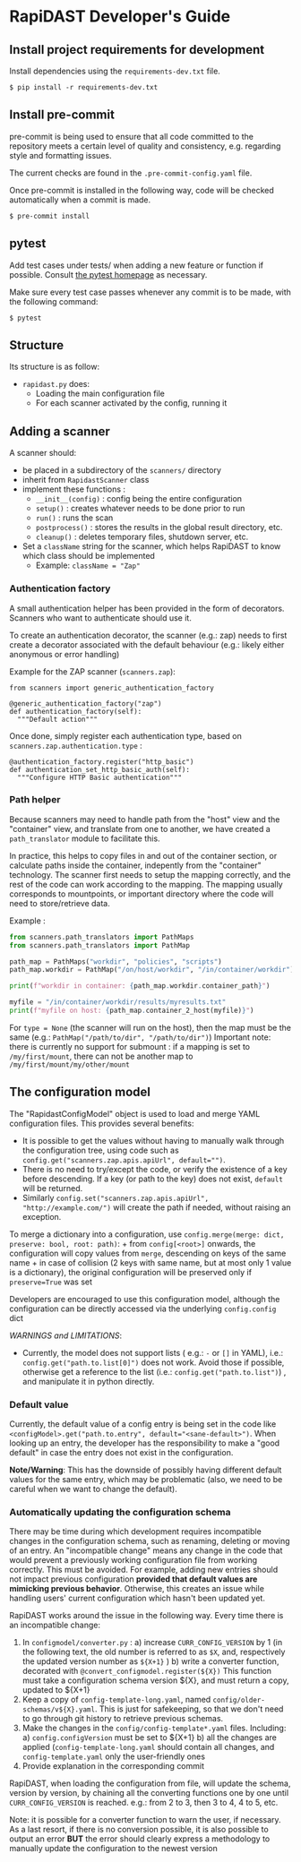 # RapiDAST Developer's Guide

## Install project requirements for development

Install dependencies using the `requirements-dev.txt` file.
```
$ pip install -r requirements-dev.txt
```

## Install pre-commit

pre-commit is being used to ensure that all code committed to the repository meets a certain level of quality and consistency, e.g. regarding style and formatting issues.

The current checks are found in the `.pre-commit-config.yaml` file.

Once pre-commit is installed in the following way, code will be checked automatically when a commit is made.

```
$ pre-commit install
```

## pytest

Add test cases under tests/ when adding a new feature or function if possible. Consult [the pytest homepage](https://docs.pytest.org/en/6.2.x/index.html) as necessary.

Make sure every test case passes whenever any commit is to be made, with the following command:

```
$ pytest
```

## Structure

Its structure is as follow:

* `rapidast.py` does:
    + Loading the main configuration file
    + For each scanner activated by the config, running it

## Adding a scanner

A scanner should:
* be placed in a subdirectory of the `scanners/` directory
* inherit from `RapidastScanner` class
* implement these functions :
    - `__init__(config)` : config being the entire configuration
    - `setup()` : creates whatever needs to be done prior to run
    - `run()` : runs the scan
    - `postprocess()` : stores the results in the global result directory, etc.
    - `cleanup()` : deletes temporary files, shutdown server, etc.
* Set a `className` string for the scanner, which helps RapiDAST to know which class should be implemented
    - Example: `className = "Zap"`


### Authentication factory

A small authentication helper has been provided in the form of decorators.
Scanners who want to authenticate should use it.

To create an authentication decorator, the scanner (e.g.: zap) needs to
first create a decorator associated with the default behaviour (e.g.:
likely either anonymous or error handling)

Example for the ZAP scanner (`scanners.zap`):

```
from scanners import generic_authentication_factory

@generic_authentication_factory("zap")
def authentication_factory(self):
  """Default action"""
```

Once done, simply register each authentication type, based on
`scanners.zap.authentication.type` :

```
@authentication_factory.register("http_basic")
def authentication_set_http_basic_auth(self):
  """Configure HTTP Basic authentication"""
```

### Path helper

Because scanners may need to handle path from the "host" view and the "container" view, and translate from one to another, we have created a `path_translator` module to facilitate this.

In practice, this helps to copy files in and out of the container section, or calculate paths inside the container, indepently from the "container" technology. The scanner first needs to setup the mapping correctly, and the rest of the code can work according to the mapping. The mapping usually corresponds to mountpoints, or important directory where the code will need to store/retrieve data.

Example :

```python
from scanners.path_translators import PathMaps
from scanners.path_translators import PathMap

path_map = PathMaps("workdir", "policies", "scripts")
path_map.workdir = PathMap("/on/host/workdir", "/in/container/workdir")

print(f"workdir in container: {path_map.workdir.container_path}")

myfile = "/in/container/workdir/results/myresults.txt"
print(f"myfile on host: {path_map.container_2_host(myfile)}")
```

For `type = None` (the scanner will run on the host), then the map must be the same (e.g.: `PathMap("/path/to/dir", "/path/to/dir")`)
Important note: there is currently no support for submount : if a mapping is set to `/my/first/mount`, there can not be another map to `/my/first/mount/my/other/mount`


## The configuration model

The "RapidastConfigModel" object is used to load and merge YAML configuration files. This provides several benefits:
- It is possible to get the values without having to manually walk through the configuration tree, using code such as `config.get("scanners.zap.apis.apiUrl", default="")`.
- There is no need to try/except the code, or verify the existence of a key before descending. If a key (or path to the key) does not exist, `default` will be returned.
- Similarly `config.set("scanners.zap.apis.apiUrl", "http://example.com/")` will create the path if needed, without raising an exception.

To merge a dictionary into a configuration, use `config.merge(merge: dict, preserve: bool, root: path)`:
    + from `config[<root>]` onwards, the configuration will copy values from `merge`, descending on keys of the same name
    + in case of collision (2 keys with same name, but at most only 1 value is a dictionary), the original configuration will be preserved only if `preserve=True` was set

Developers are encouraged to use this configuration model, although the configuration can be directly accessed via the underlying `config.config` dict


 _WARNINGS and LIMITATIONS_:
- Currently, the model does not support lists ( e.g.: `-` or `[]` in YAML), i.e.: `config.get("path.to.list[0]")` does not work. Avoid those if possible, otherwise get a reference to the list (i.e.: `config.get("path.to.list")`) , and manipulate it in python directly.

### Default value

Currently, the default value of a config entry is being set in the code like `<configModel>.get("path.to.entry", default="<sane-default>")`.
When looking up an entry, the developer has the responsibility to make a "good default" in case the entry does not exist in the configuration.

__Note/Warning__: This has the downside of possibly having different default values for the same entry, which may be problematic (also, we need to be careful when we want to change the default).


### Automatically updating the configuration schema

There may be time during which development requires incompatible changes in the configuration schema, such as renaming, deleting or moving of an entry. An "incompatible change" means any change in the code that would prevent a previously working configuration file from working correctly. This must be avoided. For example, adding new entries should not impact previous configuration __provided that default values are mimicking previous behavior__. Otherwise, this creates an issue while handling users' current configuration which hasn't been updated yet.

RapiDAST works around the issue in the following way.
Every time there is an incompatible change:
1) In `configmodel/converter.py` :
    a) increase `CURR_CONFIG_VERSION` by 1 (in the following text, the old number is referred to as `$X`, and, respectively the updated version number as `${X+1}` )
    b) write a converter function, decorated with `@convert_configmodel.register(${X})`
       This function must take a configuration schema version ${X}, and must return a copy, updated to ${X+1}
2) Keep a copy of `config-template-long.yaml`, named `config/older-schemas/v${X}.yaml`. This is just for safekeeping, so that we don't need to go through git history to retrieve previous schemas.
3) Make the changes in the `config/config-template*.yaml` files. Including:
    a) `config.configVersion` must be set to ${X+1}
    b) all the changes are applied (`config-template-long.yaml` should contain all changes, and `config-template.yaml` only the user-friendly ones
4) Provide explanation in the corresponding commit

RapiDAST, when loading the configuration from file, will update the schema, version by version, by chaining all the converting functions one by one until `CURR_CONFIG_VERSION` is reached. e.g.: from 2 to 3, then 3 to 4, 4 to 5, etc.

Note: it is possible for a converter function to warn the user, if necessary. As a last resort, if there is no conversion possible, it is also possible to output an error **BUT** the error should clearly express a methodology to manually update the configuration to the newest version
